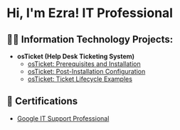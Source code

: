 <h1>Hi, I'm Ezra! IT Professional
<h2>👨‍💻 Information Technology Projects:</h2>

- <b>osTicket (Help Desk Ticketing System)</b>
  - [osTicket: Prerequisites and Installation](https://github.com/ezchisolm/osticket-prereqs)
  - [osTicket: Post-Installation Configuration](https://github.com/ezchisolm/osTicketPostConfiguration)
  - [osTicket: Ticket Lifecycle Examples](https://github.com/ezchisolm/osTicket-LifeCycle-Examples)
<h2>📄 Certifications</h2>

- [Google IT Support Professional]



[linkedin]: https://linkedin.com/in/ezra-chisolm-84a7a325a/
[Google IT Support Professional]: https://www.coursera.org/account/accomplishments/professional-cert/3UNCCWCL2PHT

<!--
**ezchisolm/ezchisolm** is a ✨ _special_ ✨ repository because its `README.md` (this file) appears on your GitHub profile.

Here are some ideas to get you started:

- 🔭 I’m currently working on ...
- 🌱 I’m currently learning ...
- 👯 I’m looking to collaborate on ...
- 🤔 I’m looking for help with ...
- 💬 Ask me about ...
- 📫 How to reach me: ...
- 😄 Pronouns: ...
- ⚡ Fun fact: ...
-->
